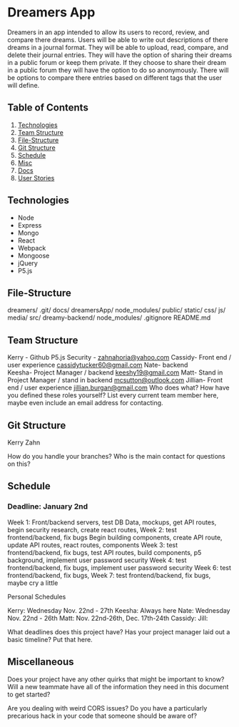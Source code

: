 # Dreamers App

  Dreamers in an app intended to allow its users to record, review, and compare there dreams.  Users will be able to write out descriptions of there dreams in a journal format.  They will be able to upload, read, compare, and delete their journal entries.  They will have the option of sharing their dreams in a public forum or keep them private.  If they choose to share their dream in a public forum they will have the option to do so anonymously. There will be options to compare there entries based on different tags that the user will define.

  ## Table of Contents

1. [Technologies](#Technologies)
2. [Team Structure](#Team)
3. [File-Structure](#File-Structure)
4. [Git Structure](#Git)
5. [Schedule](#Schedule)
6. [Misc](#Misc)
7. [Docs](./docs/databaseSpec.md)
8. [User Stories](./docs/userStories.md)

## <a name="Technologies"></a>Technologies
- Node
- Express
- Mongo
- React
- Webpack
- Mongoose
- jQuery
- P5.js

## <a name="File-Structure"></a>File-Structure
dreamers/
  .git/
  docs/
  dreamersApp/
    node_modules/
    public/
      static/
        css/
        js/
        media/
    src/
  dreamy-backend/
    node_modules/
  .gitignore
  README.md

## <a name="Team"></a>Team Structure
Kerry - Github P5.js Security - zahnahoria@yahoo.com
Cassidy- Front end / user experience  cassidytucker60@gmail.com
Nate- backend  
Keesha- Project Manager / backend keeshy19@gmail.com
Matt- Stand in Project Manager / stand in backend mcsutton@outlook.com
Jillian- Front end / user experience  jillian.burgan@gmail.com
Who does what? How have you defined these roles yourself? List every current
team member here, maybe even include an email address for contacting.

## <a name="Git"></a>Git Structure

Kerry Zahn

How do you handle your branches? Who is the main contact for questions on this?

## <a name="Schedule"></a>Schedule

### Deadline: January 2nd

Week 1: Front/backend servers, test DB Data, mockups, get API routes, begin security research, create react routes,
Week 2: test frontend/backend, fix bugs Begin building components, create API route, update API routes, react routes, components
Week 3: test frontend/backend, fix bugs, test API routes, build components, p5 background, implement user password security
Week 4: test frontend/backend, fix bugs, implement user password security
Week 6: test frontend/backend, fix bugs,
Week 7: test frontend/backend, fix bugs, maybe cry a little

Personal Schedules

Kerry: Wednesday Nov. 22nd - 27th
Keesha: Always here
Nate: Wednesday Nov. 22nd - 26th
Matt: Nov. 22nd-26th, Dec. 17th-24th
Cassidy:
Jill:

What deadlines does this project have? Has your project manager laid out a basic
timeline? Put that here.

## <a name="Misc"></a>Miscellaneous

Does your project have any other quirks that might be important to know? Will
a new teammate have all of the information they need in this document to get
started?

Are you dealing with weird CORS issues? Do you have a particularly precarious
hack in your code that someone should be aware of?
